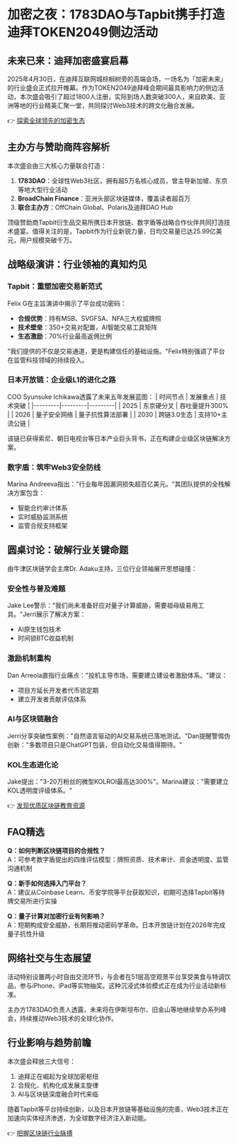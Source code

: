 # 加密之夜：1783DAO与Tapbit携手打造迪拜TOKEN2049侧边活动

## 未来已来：迪拜加密盛宴启幕
2025年4月30日，在迪拜互联网城棕榈树旁的高端会场，一场名为「加密未来」的行业盛会正式拉开帷幕。作为TOKEN2049迪拜峰会期间最具影响力的侧边活动，本次盛会吸引了超过1800人注册，实际到场人数突破300人，来自欧美、亚洲等地的行业精英汇聚一堂，共同探讨Web3技术的跨文化融合发展。

👉 [探索全球领先的加密生态](https://bit.ly/okx_welcome)

## 主办方与赞助商阵容解析
本次盛会由三大核心力量联合打造：
1. **1783DAO**：全球性Web3社区，拥有超5万名核心成员，曾主导新加坡、东京等地大型行业活动
2. **BroadChain Finance**：亚洲头部区块链媒体，覆盖读者超百万
3. **联合主办方**：OffChain Global、Polaris及迪拜DAO Hub

顶级赞助商Tapbit衍生品交易所携日本开放链、数字盾等战略合作伙伴共同打造技术盛宴。值得关注的是，Tapbit作为行业新锐力量，日均交易量已达25.99亿美元，用户规模突破千万。

## 战略级演讲：行业领袖的真知灼见
### Tapbit：重塑加密交易新范式
Felix G在主旨演讲中揭示了平台成功密码：
- **合规优势**：持有MSB、SVGFSA、NFA三大权威牌照
- **技术壁垒**：350+交易对配置，AI智能交易工具矩阵
- **生态激励**：70%行业最高返佣比例

"我们提供的不仅是交易通道，更是构建信任的基础设施。"Felix特别强调了平台在监管科技领域的持续投入。

### 日本开放链：企业级L1的进化之路
COO Syunsuke Ichikawa透露了未来五年发展蓝图：
| 时间节点 | 发展重点 | 技术突破 |
|---------|---------|---------|
| 2025    | 东京硬分叉 | 吞吐量提升300% |
| 2026    | 量子安全网络 | 量子抗性算法部署 |
| 2030    | 跨链3.0生态 | 支持10+主流公链 |

该链已获得索尼、朝日电视台等日本产业巨头背书，正在构建企业级区块链解决方案。

### 数字盾：筑牢Web3安全防线
Marina Andreeva指出："行业每年因漏洞损失超百亿美元。"其团队提供的全栈解决方案包含：
- 智能合约审计体系
- 实时威胁监测系统
- 监管合规支持框架

## 圆桌讨论：破解行业关键命题
由牛津区块链学会主席Dr. Adaku主持，三位行业领袖展开思想碰撞：

### 安全性与普及难题
Jake Lee警示："我们尚未准备好应对量子计算威胁，需要祖母级易用工具。"Jerri展示了解决方案：
- AI原生钱包技术
- 时间锁BTC收益机制

### 激励机制重构
Dan Arreola直指行业痛点："投机主导市场，需要建立建设者激励体系。"建议：
- 项目方延长开发者代币锁定期
- 建立开发者贡献评估体系

### AI与区块链融合
Jerri分享突破性案例："自然语言驱动的AI交易系统已落地测试。"Dan提醒警惕伪创新："多数项目只是ChatGPT包装，但自动化交易值得期待。"

### KOL生态进化论
Jake提出："3-20万粉丝的微型KOLROI最高达300%"。Marina建议："需要建立KOL透明度评级体系。"

👉 [发现优质区块链教育资源](https://bit.ly/okx_welcome)

## FAQ精选
**Q：如何判断区块链项目的合规性？**  
A：可参考数字盾提出的四维评估模型：牌照资质、技术审计、资金透明度、监管沟通机制

**Q：新手如何选择入门平台？**  
A：建议从Coinbase Learn、币安学院等平台获取知识，初期可选择Tapbit等持牌交易所进行实操

**Q：量子计算对加密行业有何影响？**  
A：短期构成安全威胁，长期将推动密码学革命。日本开放链计划在2026年完成量子抗性升级

## 网络社交与生态展望
活动特别设置两小时自由交流环节，与会者在51层高空观景平台享受美食与特调饮品，参与iPhone、iPad等实物抽奖。这种沉浸式体验模式正在成为行业活动新标准。

主办方1783DAO负责人透露，未来将在伊斯坦布尔、旧金山等地继续举办系列峰会，持续推动Web3技术的全球化协作。

## 行业影响与趋势前瞻
本次盛会释放三大信号：
1. 迪拜正在崛起为全球加密枢纽
2. 合规化、机构化成发展主旋律
3. AI与区块链深度融合时代来临

随着Tapbit等平台持续创新，以及日本开放链等基础设施的完善，Web3技术正在加速向实体经济渗透，为全球数字经济注入新动能。

👉 [把握区块链行业脉搏](https://bit.ly/okx_welcome)